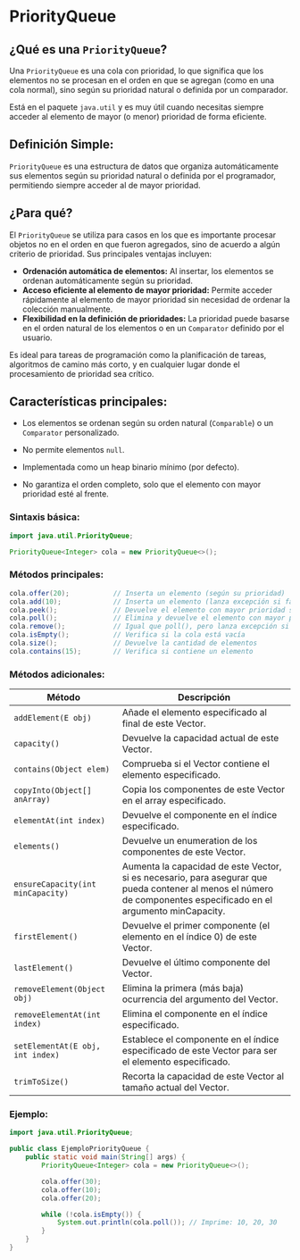 # PriorityQueue

## ¿Qué es una `PriorityQueue`?

Una `PriorityQueue` es una cola con prioridad, lo que significa que los elementos no se procesan en el orden en que se agregan (como en una cola normal), sino según su prioridad natural o definida por un comparador.

Está en el paquete `java.util` y es muy útil cuando necesitas siempre acceder al elemento de mayor (o menor) prioridad de forma eficiente.

## Definición Simple:

`PriorityQueue` es una estructura de datos que organiza automáticamente sus elementos según su prioridad natural o definida por el programador, permitiendo siempre acceder al de mayor prioridad.

## ¿Para qué?

El `PriorityQueue` se utiliza para casos en los que es importante procesar objetos no en el orden en que fueron agregados, sino de acuerdo a algún criterio de prioridad. Sus principales ventajas incluyen:

- **Ordenación automática de elementos:** Al insertar, los elementos se ordenan automáticamente según su prioridad.
- **Acceso eficiente al elemento de mayor prioridad:** Permite acceder rápidamente al elemento de mayor prioridad sin necesidad de ordenar la colección manualmente.
- **Flexibilidad en la definición de prioridades:** La prioridad puede basarse en el orden natural de los elementos o en un `Comparator` definido por el usuario.

Es ideal para tareas de programación como la planificación de tareas, algoritmos de camino más corto, y en cualquier lugar donde el procesamiento de prioridad sea crítico.

## Características principales:

- Los elementos se ordenan según su orden natural (`Comparable`) o un `Comparator` personalizado.

- No permite elementos `null`.

- Implementada como un heap binario mínimo (por defecto).

- No garantiza el orden completo, solo que el elemento con mayor prioridad esté al frente.

### Sintaxis básica:

```java
import java.util.PriorityQueue;

PriorityQueue<Integer> cola = new PriorityQueue<>();
```

### Métodos principales:

```java
cola.offer(20);           // Inserta un elemento (según su prioridad)
cola.add(10);             // Inserta un elemento (lanza excepción si falla)
cola.peek();              // Devuelve el elemento con mayor prioridad sin eliminarlo
cola.poll();              // Elimina y devuelve el elemento con mayor prioridad
cola.remove();            // Igual que poll(), pero lanza excepción si está vacía
cola.isEmpty();           // Verifica si la cola está vacía
cola.size();              // Devuelve la cantidad de elementos
cola.contains(15);        // Verifica si contiene un elemento
```

### Métodos adicionales:

|Método|Descripción|
|-|-|
|`addElement(E obj)`|Añade el elemento especificado al final de este Vector.
|`capacity()`|Devuelve la capacidad actual de este Vector.
|`contains(Object elem)`|Comprueba si el Vector contiene el elemento especificado.
|`copyInto(Object[] anArray)`|Copia los componentes de este Vector en el array especificado.
|`elementAt(int index)`|Devuelve el componente en el índice especificado.
|`elements()`|Devuelve un enumeration de los componentes de este Vector.
|`ensureCapacity(int minCapacity)`|Aumenta la capacidad de este Vector, si es necesario, para asegurar que pueda contener al menos el número de componentes especificado en el argumento minCapacity.
|`firstElement()`|Devuelve el primer componente (el elemento en el índice 0) de este Vector.
|`lastElement()`|Devuelve el último componente del Vector.
|`removeElement(Object obj)`|Elimina la primera (más baja) ocurrencia del argumento del Vector.
|`removeElementAt(int index)`|Elimina el componente en el índice especificado.
|`setElementAt(E obj, int index)`|Establece el componente en el índice especificado de este Vector para ser el elemento especificado.
|`trimToSize()`|Recorta la capacidad de este Vector al tamaño actual del Vector.

### Ejemplo:

```java
import java.util.PriorityQueue;

public class EjemploPriorityQueue {
    public static void main(String[] args) {
        PriorityQueue<Integer> cola = new PriorityQueue<>();

        cola.offer(30);
        cola.offer(10);
        cola.offer(20);

        while (!cola.isEmpty()) {
            System.out.println(cola.poll()); // Imprime: 10, 20, 30
        }
    }
}
```

